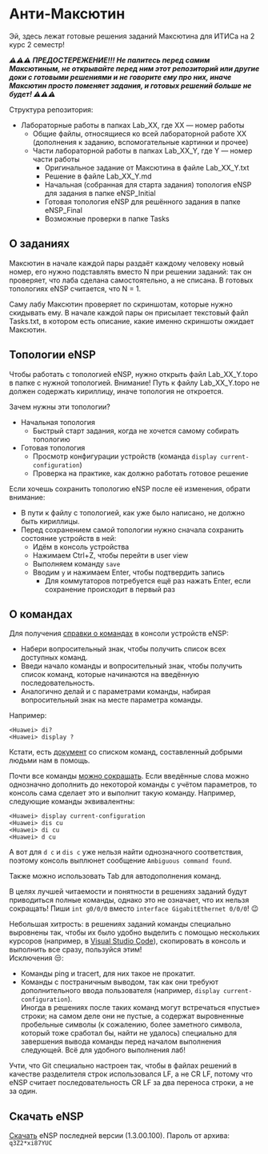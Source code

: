 # Анти-Максютин

Эй, здесь лежат готовые решения заданий Максютина для ИТИСа на 2 курс 2 семестр!

***⚠⚠⚠ ПРЕДОСТЕРЕЖЕНИЕ!!! Не палитесь перед самим Максютиным, не открывайте перед ним этот репозиторий или другие доки с готовыми решениями и не говорите ему про них, иначе Максютин просто поменяет задания, и готовых решений больше не будет! ⚠⚠⚠***

Структура репозитория:

- Лабораторные работы в папках Lab_XX, где XX — номер работы
	- Общие файлы, относящиеся ко всей лабораторной работе XX (дополнения к заданию, вспомогательные картинки и прочее)
	- Части лабораторной работы в папках Lab_XX_Y, где Y — номер части работы
		- Оригинальное задание от Максютина в файле Lab_XX_Y.txt
		- Решение в файле Lab_XX_Y.md
		- Начальная (собранная для старта задания) топология eNSP для задания в папке eNSP_Initial
		- Готовая топология eNSP для решённого задания в папке eNSP_Final
		- Возможные проверки в папке Tasks

## О заданиях

Максютин в начале каждой пары раздаёт каждому человеку новый номер, его нужно подставлять вместо N при решении заданий: так он проверяет, что лаба сделана самостоятельно, а не списана. В готовых топологиях eNSP считается, что N = 1.

Саму лабу Максютин проверяет по скриншотам, которые нужно скидывать ему. В начале каждой пары он присылает текстовый файл Tasks.txt, в котором есть описание, какие именно скриншоты ожидает Максютин.

## Топологии eNSP

Чтобы работать с топологией eNSP, нужно открыть файл Lab_XX_Y.topo в папке с нужной топологией. Внимание! Путь к файлу Lab_XX_Y.topo не должен содержать кириллицу, иначе топология не откроется.

Зачем нужны эти топологии?

- Начальная топология
  - Быстрый старт задания, когда не хочется самому собирать топологию
- Готовая топология
  - Просмотр конфигурации устройств (команда `display current-configuration`)
  - Проверка на практике, как должно работать готовое решение

Если хочешь сохранить топологию eNSP после её изменения, обрати внимание:

- В пути к файлу с топологией, как уже было написано, не должно быть кириллицы.
- Перед сохранением самой топологии нужно сначала сохранить состояние устройств в ней:
  - Идём в консоль устройства
  - Нажимаем Ctrl+Z, чтобы перейти в user view
  - Выполняем команду `save`
  - Вводим `y` и нажимаем Enter, чтобы подтвердить запись
    - Для коммутаторов потребуется ещё раз нажать Enter, если сохранение происходит в первый раз

## О командах

Для получения [справки о командах](https://support.huawei.com/enterprise/en/doc/EDOC1000178166/31c3c5ba/using-command-line-online-help) в консоли устройств eNSP:

- Набери вопросительный знак, чтобы получить список всех доступных команд.
- Введи начало команды и вопросительный знак, чтобы получить список команд, которые начинаются на введённую последовательность.
- Аналогично делай и с параметрами команды, набирая вопросительный знак на месте параметра команды.

Например:

```
<Huawei> di?
<Huawei> display ?
```

Кстати, есть [документ](https://docs.google.com/document/d/1OLyn9j66fk6rimBzcF10EfehzMgr4ZaK_ySQ-RSVmnc/edit) со списком команд, составленный добрыми людьми нам в помощь.

Почти все команды [можно сокращать](https://support.huawei.com/enterprise/en/doc/EDOC1000178166/51044c5f/editing-command-lines). Если введённые слова можно однозначно дополнить до некоторой команды с учётом параметров, то консоль сама сделает это и выполнит такую команду. Например, следующие команды эквивалентны:

```
<Huawei> display current-configuration
<Huawei> dis cu
<Huawei> di cu
<Huawei> d cu
```

А вот для `d c` и `dis c` уже нельзя найти однозначного соответствия, поэтому консоль выплюнет сообщение `Ambiguous command found`.

Также можно использовать Tab для автодополнения команд.

В целях лучшей читаемости и понятности в решениях заданий будут приводиться полные команды, однако это не означает, что их нельзя сокращать! Пиши `int g0/0/0` вместо `interface GigabitEthernet 0/0/0`! 😉

Небольшая хитрость: в решениях заданий команды специально выровнены так, чтобы их было удобно выделить с помощью нескольких курсоров (например, в [Visual Studio Code](https://code.visualstudio.com/download)), скопировать в консоль и выполнить все сразу, пользуйся этим!  
Исключения 😒:

- Команды ping и tracert, для них такое не прокатит.
- Команды с постраничным выводом, так как они требуют дополнительного ввода пользователя (например, `display current-configuration`).  
  Иногда в решениях после таких команд могут встречаться «пустые» строки; на самом деле они не пустые, а содержат выровненные пробельные символы (к сожалению, более заметного символа, который тоже сработал бы, найти не удалось) специально для завершения вывода команды перед началом выполнения следующей. Всё для удобного выполнения лаб!

Учти, что Git специально настроен так, чтобы в файлах решений в качестве разделителя строк использовался LF, а не CR LF, потому что eNSP считает последовательность CR LF за два переноса строки, а не за один.

## Скачать eNSP

[Скачать](https://mega.nz/file/LlgEHITQ#5r8fBBF2ZU9DKRu27wEuqTPcU_mYqPAfmkoTwNdleTc) eNSP последней версии (1.3.00.100). Пароль от архива: `q3Z2*xi87YUC`
